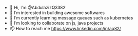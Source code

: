 - 👋 Hi, I’m @AbdulazizQ3382
- 👀 I’m interested in building awesome softwares
- 🌱 I’m currently learning message queues such as kubernetes
- 💞️ I’m looking to collaborate on js, java projects
- 📫 How to reach me https://www.linkedin.com/in/aq82/

<!---
AbdulazizQ3382/AbdulazizQ3382 is a ✨ special ✨ repository because its `README.md` (this file) appears on your GitHub profile.
You can click the Preview link to take a look at your changes.
--->

